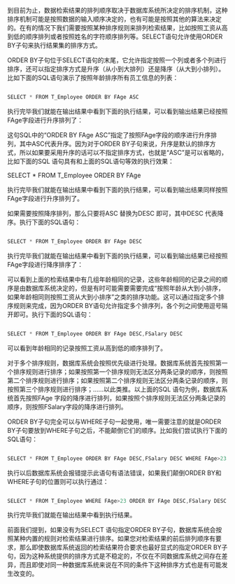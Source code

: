到目前为止，数据检索结果的排列顺序取决于数据库系统所决定的排序机制，这种排序机制可能是按照数据的输入顺序决定的，也有可能是按照其他的算法来决定的。在有的情况下我们需要按照某种排序规则来排列检索结果，比如按照工资从高到低的顺序排列或者按照姓名的字符顺序排列等。SELECT语句允许使用ORDER BY子句来执行结果集的排序方式。
ORDER BY子句位于SELECT语句的末尾，它允许指定按照一个列或者多个列进行排序，还可以指定排序方式是升序（从小到大排列）还是降序（从大到小排列）。比如下面的SQL语句演示了按照年龄排序所有员工信息的列表：
```java  
SELECT * FROM T_Employee ORDER BY FAge ASC
```
执行完毕我们就能在输出结果中看到下面的执行结果，可以看到输出结果已经按照FAge字段进行升序排列了：
  
这句SQL中的“ORDER BY FAge ASC”指定了按照FAge字段的顺序进行升序排列，其中ASC代表升序。因为对于ORDER BY子句来说，升序是默认的排序方式，所以如果要采用升序的话可以不指定排序方式，也就是“ASC”是可以省略的，比如下面的SQL 语句具有和上面的SQL语句等效的执行效果：
SELECT * FROM T_Employee ORDER BY FAge
执行完毕我们就能在输出结果中看到下面的执行结果，可以看到输出结果同样按照FAge字段进行升序排列了。
如果需要按照降序排列，那么只要将ASC 替换为DESC 即可，其中DESC 代表降序。执行下面的SQL语句：
```java  
SELECT * FROM T_Employee ORDER BY FAge DESC
```
执行完毕我们就能在输出结果中看到下面的执行结果，可以看到输出结果已经按照FAge字段进行降序排序了：
  
可以看到上面的检索结果中有几组年龄相同的记录，这些年龄相同的记录之间的顺序是由数据库系统决定的，但是有时可能需要需要完成“按照年龄从大到小排序，如果年龄相同则按照工资从大到小排序”之类的排序功能。这可以通过指定多个排序规则来完成，因为ORDER BY语句允许指定多个排序列，各个列之间使用逗号隔开即可。执行下面的SQL语句：
```java  
SELECT * FROM T_Employee ORDER BY FAge DESC,FSalary DESC
```
  
可以看到年龄相同的记录按照工资从高到低的顺序排列了。
对于多个排序规则，数据库系统会按照优先级进行处理。数据库系统首先按照第一个排序规则进行排序；如果按照第一个排序规则无法区分两条记录的顺序，则按照第二个排序规则进行排序；如果按照第二个排序规则无法区分两条记录的顺序，则按照第三个排序规则进行排序；……以此类推。以上面的SQL 语句为例，数据库系统首先按照FAge 字段的降序进行排列，如果按照个排序规则无法区分两条记录的顺序，则按照FSalary字段的降序进行排列。
ORDER BY子句完全可以与WHERE子句一起使用，唯一需要注意的就是ORDER BY子句要放到WHERE子句之后，不能颠倒它们的顺序。比如我们尝试执行下面的SQL语句：
```java  
SELECT * FROM T_Employee ORDER BY FAge DESC,FSalary DESC WHERE FAge>23
```
执行以后数据库系统会报错提示此语句有语法错误，如果我们颠倒ORDER BY和WHERE子句的位置则可以执行通过：
```java  
SELECT * FROM T_Employee WHERE FAge>23 ORDER BY FAge DESC,FSalary DESC
```
执行完毕我们就能在输出结果中看到执行结果。
前面我们提到，如果没有为SELECT 语句指定ORDER BY子句，数据库系统会按照某种内置的规则对检索结果进行排序。如果您对检索结果的前后排列顺序有要求，那么即使数据库系统返回的检索结果符合要求也最好显式的指定ORDER BY子句，因为这种系统提供的排序方式是不稳定的，不仅在不同数据库系统之间存在差异，而且即使对同一种数据库系统来说在不同的条件下这种排序方式也是有可能发生改变的。